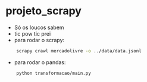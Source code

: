 # projeto_scrapy
- Só os loucos sabem
- tic pow tic prei
- para rodar o scrapy: 
```bash 
    scrapy crawl mercadolivre -o ../data/data.jsonl
```   
- para rodar o pandas: 
```bash
    python transformacao/main.py
```
